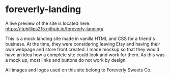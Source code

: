 # foreverly-landing

A live preview of the site is located here: https://jtphillips215.github.io/foreverly-landing/

This is a mock landing site made in vanilla HTML and CSS for a friend's business. At the time, they were considering leaving Etsy and having their own webpage and store front created. I made mockup so that they would have an idea how a complete site could look and work for them. As this was a mock up, most links and  buttons do not work by design.

All images and logos used on this site belong to Foreverly Sweets Co.
